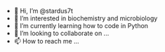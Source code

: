 - 👋 Hi, I’m @stardus7t
- 👀 I’m interested in biochemistry and microbiology
- 🌱 I’m currently learning how to code in Python 
- 💞️ I’m looking to collaborate on ...
- 📫 How to reach me ...

<!---
stardus7t/stardus7t is a ✨ special ✨ repository because its `README.md` (this file) appears on your GitHub profile.
You can click the Preview link to take a look at your changes.
--->
